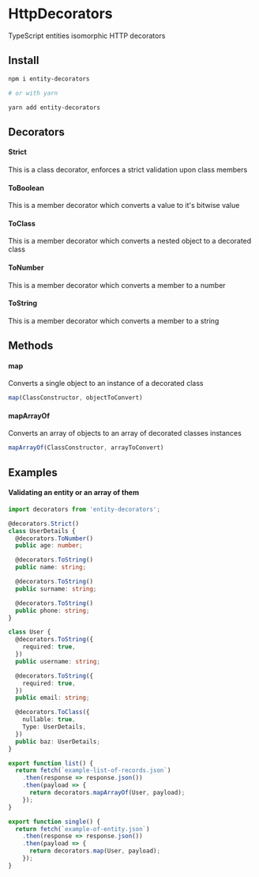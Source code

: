 # HttpDecorators

TypeScript entities isomorphic HTTP decorators

## Install

```bash
npm i entity-decorators

# or with yarn

yarn add entity-decorators
```

## Decorators

#### Strict

This is a class decorator, enforces a strict validation upon class members

#### ToBoolean

This is a member decorator which converts a value to it's bitwise value

#### ToClass

This is a member decorator which converts a nested object to a decorated class

#### ToNumber

This is a member decorator which converts a member to a number

#### ToString

This is a member decorator which converts a member to a string

## Methods

#### map

Converts a single object to an instance of a decorated class

```typescript
map(ClassConstructor, objectToConvert)
```

#### mapArrayOf

Converts an array of objects to an array of decorated classes instances

```typescript
mapArrayOf(ClassConstructor, arrayToConvert)
```

## Examples

#### Validating an entity or an array of them

```typescript
import decorators from 'entity-decorators';

@decorators.Strict()
class UserDetails {
  @decorators.ToNumber()
  public age: number;

  @decorators.ToString()
  public name: string;

  @decorators.ToString()
  public surname: string;

  @decorators.ToString()
  public phone: string;
}

class User {
  @decorators.ToString({
    required: true,
  })
  public username: string;

  @decorators.ToString({
    required: true,
  })
  public email: string;

  @decorators.ToClass({
    nullable: true,
    Type: UserDetails,
  })
  public baz: UserDetails;
}

export function list() {
  return fetch(`example-list-of-records.json`)
    .then(response => response.json())
    .then(payload => {
      return decorators.mapArrayOf(User, payload);
    });
}

export function single() {
  return fetch(`example-of-entity.json`)
    .then(response => response.json())
    .then(payload => {
      return decorators.map(User, payload);
    });
}
```
